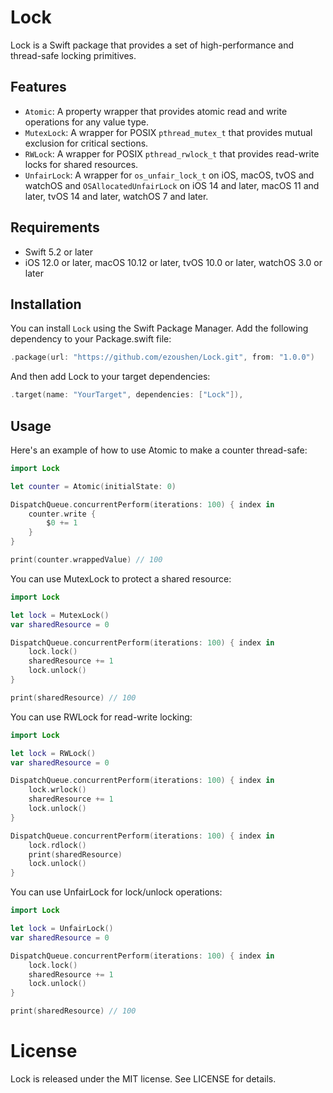 # Lock
Lock is a Swift package that provides a set of high-performance and thread-safe locking primitives.

## Features

- `Atomic`: A property wrapper that provides atomic read and write operations for any value type.
- `MutexLock`: A wrapper for POSIX `pthread_mutex_t` that provides mutual exclusion for critical sections.
- `RWLock`: A wrapper for POSIX `pthread_rwlock_t` that provides read-write locks for shared resources.
- `UnfairLock`: A wrapper for `os_unfair_lock_t` on iOS, macOS, tvOS and watchOS and `OSAllocatedUnfairLock` on iOS 14 and later, macOS 11 and later, tvOS 14 and later, watchOS 7 and later.

## Requirements
- Swift 5.2 or later
- iOS 12.0 or later, macOS 10.12 or later, tvOS 10.0 or later, watchOS 3.0 or later

## Installation

You can install `Lock` using the Swift Package Manager. Add the following dependency to your Package.swift file:

``` swift
.package(url: "https://github.com/ezoushen/Lock.git", from: "1.0.0")
```

And then add Lock to your target dependencies:

``` swift
.target(name: "YourTarget", dependencies: ["Lock"]),
```

## Usage

Here's an example of how to use Atomic to make a counter thread-safe:

``` swift
import Lock

let counter = Atomic(initialState: 0)

DispatchQueue.concurrentPerform(iterations: 100) { index in
    counter.write { 
        $0 += 1
    }
}

print(counter.wrappedValue) // 100
```
You can use MutexLock to protect a shared resource:

``` swift
import Lock

let lock = MutexLock()
var sharedResource = 0

DispatchQueue.concurrentPerform(iterations: 100) { index in
    lock.lock()
    sharedResource += 1
    lock.unlock()
}

print(sharedResource) // 100
```
You can use RWLock for read-write locking:
``` swift
import Lock

let lock = RWLock()
var sharedResource = 0

DispatchQueue.concurrentPerform(iterations: 100) { index in
    lock.wrlock()
    sharedResource += 1
    lock.unlock()
}

DispatchQueue.concurrentPerform(iterations: 100) { index in
    lock.rdlock()
    print(sharedResource)
    lock.unlock()
}
```

You can use UnfairLock for lock/unlock operations:

``` swift
import Lock

let lock = UnfairLock()
var sharedResource = 0

DispatchQueue.concurrentPerform(iterations: 100) { index in
    lock.lock()
    sharedResource += 1
    lock.unlock()
}

print(sharedResource) // 100
```

# License

Lock is released under the MIT license. See LICENSE for details.
